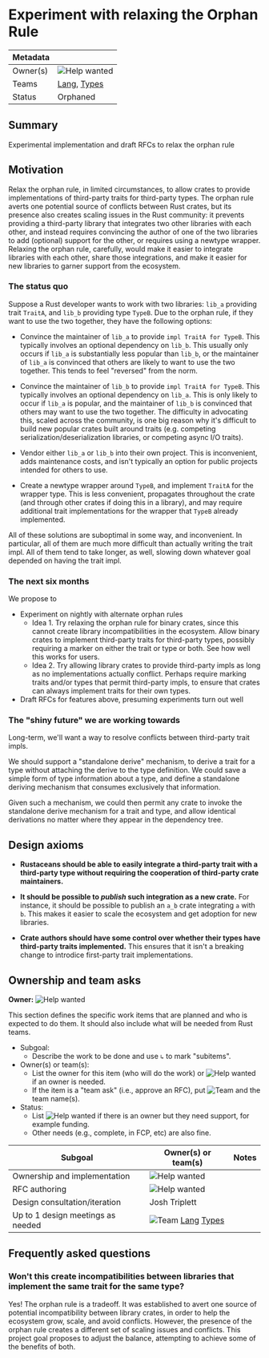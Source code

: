 # Experiment with relaxing the Orphan Rule

| Metadata |                     |
| -------- | ------------------- |
| Owner(s) | ![Help wanted][]    |
| Teams    | [Lang][], [Types][] |
| Status   | Orphaned            |

## Summary

Experimental implementation and draft RFCs to relax the orphan rule

## Motivation

Relax the orphan rule, in limited circumstances, to allow crates to provide
implementations of third-party traits for third-party types. The orphan rule
averts one potential source of conflicts between Rust crates, but its presence
also creates scaling issues in the Rust community: it prevents providing a
third-party library that integrates two other libraries with each other, and
instead requires convincing the author of one of the two libraries to add
(optional) support for the other, or requires using a newtype wrapper. Relaxing
the orphan rule, carefully, would make it easier to integrate libraries with
each other, share those integrations, and make it easier for new libraries to
garner support from the ecosystem.

### The status quo

Suppose a Rust developer wants to work with two libraries: `lib_a` providing
trait `TraitA`, and `lib_b` providing type `TypeB`. Due to the orphan rule, if
they want to use the two together, they have the following options:

- Convince the maintainer of `lib_a` to provide `impl TraitA for TypeB`. This
  typically involves an optional dependency on `lib_b`. This usually only
  occurs if `lib_a` is substantially less popular than `lib_b`, or the
  maintainer of `lib_a` is convinced that others are likely to want to use the
  two together. This tends to feel "reversed" from the norm.

- Convince the maintainer of `lib_b` to provide `impl TraitA for TypeB`. This
  typically involves an optional dependency on `lib_a`. This is only likely to
  occur if `lib_a` is popular, and the maintainer of `lib_b` is convinced that
  others may want to use the two together. The difficulty in advocating this,
  scaled across the community, is one big reason why it's difficult to build
  new popular crates built around traits (e.g. competing
  serialization/deserialization libraries, or competing async I/O traits).

- Vendor either `lib_a` or `lib_b` into their own project. This is
  inconvenient, adds maintenance costs, and isn't typically an option for
  public projects intended for others to use.

- Create a newtype wrapper around `TypeB`, and implement `TraitA` for the
  wrapper type. This is less convenient, propagates throughout the crate (and
  through other crates if doing this in a library), and may require additional
  trait implementations for the wrapper that `TypeB` already implemented.

All of these solutions are suboptimal in some way, and inconvenient. In
particular, all of them are much more difficult than actually writing the trait
impl. All of them tend to take longer, as well, slowing down whatever goal
depended on having the trait impl.

### The next six months

We propose to

- Experiment on nightly with alternate orphan rules
  - Idea 1. Try relaxing the orphan rule for binary crates, since
this cannot create library incompatibilities in the ecosystem. Allow binary
crates to implement third-party traits for third-party types, possibly
requiring a marker on either the trait or type or both. See how well this works
for users.
  - Idea 2. Try allowing library crates to provide third-party
impls as long as no implementations actually conflict. Perhaps require marking
traits and/or types that permit third-party impls, to ensure that crates can
always implement traits for their own types.
- Draft RFCs for features above, presuming experiments turn out well

### The "shiny future" we are working towards

Long-term, we'll want a way to resolve conflicts between third-party trait
impls.

We should support a "standalone derive" mechanism, to derive a trait for a type
without attaching the derive to the type definition. We could save a simple
form of type information about a type, and define a standalone deriving
mechanism that consumes exclusively that information.

Given such a mechanism, we could then permit any crate to invoke the standalone
derive mechanism for a trait and type, and allow identical derivations no
matter where they appear in the dependency tree.

## Design axioms

- **Rustaceans should be able to easily integrate a third-party trait with a
  third-party type without requiring the cooperation of third-party crate
  maintainers.**

- **It should be possible to *publish* such integration as a new crate.** For
  instance, it should be possible to publish an `a_b` crate integrating `a`
  with `b`. This makes it easier to scale the ecosystem and get adoption for
  new libraries.

- **Crate authors should have some control over whether their types have
  third-party traits implemented.** This ensures that it isn't a breaking
  change to introdice first-party trait implementations.

[da]: ../about/design_axioms.md

## Ownership and team asks

**Owner:** ![Help wanted][]

This section defines the specific work items that are planned and who is expected to do them. It should also include what will be needed from Rust teams.

* Subgoal:
    * Describe the work to be done and use `↳` to mark "subitems".
* Owner(s) or team(s):
    * List the owner for this item (who will do the work) or ![Help wanted][] if an owner is needed.
    * If the item is a "team ask" (i.e., approve an RFC), put ![Team][] and the team name(s).
* Status:
    * List ![Help wanted][] if there is an owner but they need support, for example funding.
    * Other needs (e.g., complete, in FCP, etc) are also fine.

| Subgoal                           | Owner(s) or team(s)      | Notes |
| --------------------------------- | ------------------------ | ----- |
| Ownership and implementation      | ![Help wanted][]         |       |
| RFC authoring                     | ![Help wanted][]         |       |
| Design consultation/iteration     | Josh Triplett            |       |
| Up to 1 design meetings as needed | ![Team][] [Lang] [Types] |       |

[Help wanted]: https://img.shields.io/badge/Help%20wanted-yellow
[Complete]: https://img.shields.io/badge/Complete-green
[TBD]: https://img.shields.io/badge/TBD-red
[Team]: https://img.shields.io/badge/Team%20ask-red

[Compiler]: https://www.rust-lang.org/governance/teams/compiler
[Lang]: https://www.rust-lang.org/governance/teams/lang
[LC]: https://www.rust-lang.org/governance/teams/leadership-council
[Libs-API]: https://www.rust-lang.org/governance/teams/library#team-libs-api
[Infra]: https://www.rust-lang.org/governance/teams/infra
[Cargo]: https://www.rust-lang.org/governance/teams/dev-tools#team-cargo
[Types]: https://www.rust-lang.org/governance/teams/compiler#team-types

## Frequently asked questions

### Won't this create incompatibilities between libraries that implement the same trait for the same type?

Yes! The orphan rule is a tradeoff. It was established to avert one source of
potential incompatibility between library crates, in order to help the
ecosystem grow, scale, and avoid conflicts. However, the presence of the orphan
rule creates a different set of scaling issues and conflicts. This project goal
proposes to adjust the balance, attempting to achieve some of the benefits of
both.
